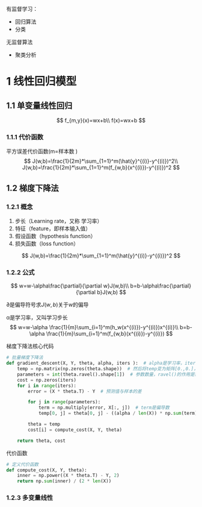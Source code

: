 有监督学习：

- 回归算法
- 分类

无监督算法

- 聚类分析





# 1 线性回归模型

## 1.1 单变量线性回归

$$
f_{m,y}(x)=wx+b\\
f(x)=wx+b
$$



### 1.1.1 代价函数

平方误差代价函数(m=样本数 )
$$
J(w,b)=\frac{1}{2m}*\sum_{1=1}^m(\hat{y}^{(i)}-y^{(i)})^2\\
J(w,b)=\frac{1}{2m}*\sum_{1=1}^m(f_{w,b}(x^{(i)})-y^{(i)})^2
$$



## 1.2 梯度下降法

### 1.2.1 概念

1. 步长（Learning rate，又称 学习率）
2. 特征（feature，即样本输入值）
3. 假设函数（hypothesis function）
4. 损失函数（loss function）

$$
J(w,b)=\frac{1}{2m}*\sum_{1=1}^m(\hat{y}^{(i)}-y^{(i)})^2
$$

### 1.2.2 公式

$$
w=w-\alpha\frac{\partial}{\partial w}J(w,b)\\
b=b-\alpha\frac{\partial}{\partial b}J(w,b)
$$

 

&part;是偏导符号求$J(w,b)$关于$w$的偏导

&alpha;是学习率，又叫学习步长 
$$
w=w-\alpha \frac{1}{m}\sum_{i=1}^m(h_w(x^{(i)})-y^{(i)})x^{(i)}\\
b=b-\alpha \frac{1}{m}\sum_{i=1}^m(f_{w,b}(x^{(i)})-y^{(i)})
$$

梯度下降法核心代码

```python
# 批量梯度下降法
def gradient_descent(X, Y, theta, alpha, iters ):  # alpha是学习率，iters是迭代次数
    temp = np.matrix(np.zeros(theta.shape))  # 然后将temp变为矩阵[0.,0.]，保留迭代参数的中间值
    parameters = int(theta.ravel().shape[1])  # 参数数量，ravel()的作用是将多维数组变为一维数组
    cost = np.zeros(iters)
    for i in range(iters):
        error = (X * theta.T) - Y  # 预测值与样本的差

        for j in range(parameters):
            term = np.multiply(error, X[:, j])  # term是偏导数
            temp[0, j] = theta[0, j] - ((alpha / len(X)) * np.sum(term))  # 更新theta

        theta = temp
        cost[i] = compute_cost(X, Y, theta)

    return theta, cost
```

代价函数

```python
# 定义代价函数
def compute_cost(X, Y, theta):
    inner = np.power((X * theta.T) - Y, 2)
    return np.sum(inner) / (2 * len(X))
```

### 1.2.3 多变量线性






